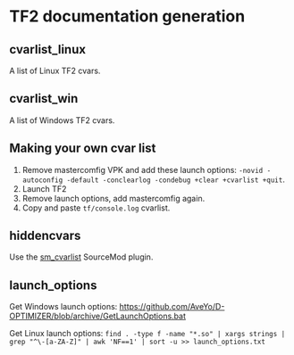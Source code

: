 # TF2 documentation generation

## cvarlist_linux
A list of Linux TF2 cvars.

## cvarlist_win
A list of Windows TF2 cvars.

## Making your own cvar list

1. Remove mastercomfig VPK and add these launch options: `-novid -autoconfig -default -conclearlog -condebug +clear +cvarlist +quit`.
2. Launch TF2
3. Remove launch options, add mastercomfig again.
4. Copy and paste `tf/console.log` cvarlist.

## hiddencvars

Use the [sm_cvarlist](https://forums.alliedmods.net/showthread.php?p=1298262) SourceMod plugin.

## launch_options

Get Windows launch options: https://github.com/AveYo/D-OPTIMIZER/blob/archive/GetLaunchOptions.bat

Get Linux launch options: `find . -type f -name "*.so" | xargs strings | grep "^\-[a-ZA-Z]" | awk 'NF==1' | sort -u >> launch_options.txt`
